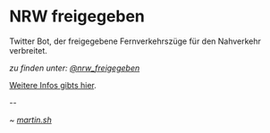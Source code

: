 # NRW freigegeben
Twitter Bot, der freigegebene Fernverkehrszüge für den Nahverkehr verbreitet.

*zu finden unter: [@nrw_freigegeben](https://twitter.com/nrw_freigegeben)*

[Weitere Infos gibts hier](https://martinschurig.com/de/nrw-fernverkehrszuege-freigaben-twitter/).

--

*~ [martin.sh](http://martin.sh)*
